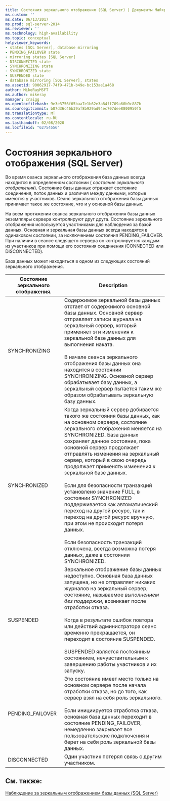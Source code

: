 ```yaml
---
title: Состояния зеркального отображения (SQL Server) | Документы Майкрософт
ms.custom: ''
ms.date: 06/13/2017
ms.prod: sql-server-2014
ms.reviewer: ''
ms.technology: high-availability
ms.topic: conceptual
helpviewer_keywords:
- states [SQL Server], database mirroring
- PENDING_FAILOVER state
- mirroring states [SQL Server]
- DISCONNECTED state
- SYNCHRONIZING state
- SYNCHRONIZED state
- SUSPENDED state
- database mirroring [SQL Server], states
ms.assetid: 90062917-74f9-471b-b49e-bc153ae1a468
author: MikeRayMSFT
ms.author: mikeray
manager: craigg
ms.openlocfilehash: 9e3e3756f65baa7e1b62e3a84ff709a60b9c887b
ms.sourcegitcommit: b87d36c46b39af8b929ad94ec707dee8800950f5
ms.translationtype: MT
ms.contentlocale: ru-RU
ms.lasthandoff: 02/08/2020
ms.locfileid: "62754556"
---
```

# <a name="mirroring-states-sql-server"></a>Состояния зеркального отображения (SQL Server)
  Во время сеанса зеркального отображения база данных всегда находится в определенном состоянии ( *состояние зеркального отображения*). Состояние базы данных отражает состояние соединения, поток данных и различия между данными, которые имеются у участников. Сеанс зеркального отображения базы данных принимает такое же состояние, что и у основной базы данных.  
  
 На всем протяжении сеанса зеркального отображения базы данных экземпляры сервера контролируют друг друга. Состояние зеркального отображения используется участниками для наблюдения за базой данных. Основная и зеркальная базы данных всегда находятся в одинаковом состоянии, за исключением состояния PENDING_FAILOVER. При наличии в сеансе следящего сервера он контролируется каждым из участников при помощи его состояния соединения (CONNECTED или DISCONNECTED).  
  
 База данных может находиться в одном из следующих состояний зеркального отображения.  
  
|Состояние зеркального отображения.|Description|  
|---------------------|-----------------|  
|SYNCHRONIZING|Содержимое зеркальной базы данных отстает от содержимого основной базы данных. Основной сервер отправляет записи журнала на зеркальный сервер, который применяет эти изменения к зеркальной базе данных для выполнения наката.<br /><br /> В начале сеанса зеркального отображения базы данных она находится в состоянии SYNCHRONIZING. Основной сервер обрабатывает базу данных, а зеркальный сервер пытается таким же образом обрабатывать зеркальную базу данных.|  
|SYNCHRONIZED|Когда зеркальный сервер добивается такого же состояния базы данных, как на основном сервере, состояние зеркального отображения меняется на SYNCHRONIZED. База данных сохраняет данное состояние, пока основной сервер продолжает отправлять изменения на зеркальный сервер, который в свою очередь продолжает применять изменения к зеркальной базе данных.<br /><br /> Если для безопасности транзакций установлено значение FULL, в состоянии SYNCHRONIZED поддерживается как автоматический переход на другой ресурс, так и переход на другой ресурс вручную, при этом не происходит потеря данных.<br /><br /> Если безопасность транзакций отключена, всегда возможна потеря данных, даже в состоянии SYNCHRONIZED.|  
|SUSPENDED|Зеркальное отображение базы данных недоступно. Основная база данных запущена, но не отправляет никаких журналов на зеркальный сервер; состояние, называемое *выполнением без поддержки*, возникает после отработки отказа.<br /><br /> Когда в результате ошибок повтора или действий администратора сеанс временно прекращается, он переходит в состояние SUSPENDED.<br /><br /> SUSPENDED является постоянным состоянием, нечувствительным к завершению работы участников и их запуску.|  
|PENDING_FAILOVER|Это состояние имеет место только на основном сервере после начала отработки отказа, но до того, как сервер взял на себя роль зеркального.<br /><br /> Если инициируется отработка отказа, основная база данных переходит в состояние PENDING_FAILOVER, немедленно закрывает все пользовательские подключения и берет на себя роль зеркальной базы данных.|  
|DISCONNECTED|Один участник потерял связь с другим участником.|  
  
## <a name="see-also"></a>См. также:  
 [Наблюдение за зеркальным отображением базы данных (SQL Server)](database-mirroring-sql-server.md)  
  
  
